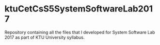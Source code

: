 # ktuCetCsS5SystemSoftwareLab2017
Repository containing all the files that I developed for System Software Lab 2017 as part of KTU University syllabus.
